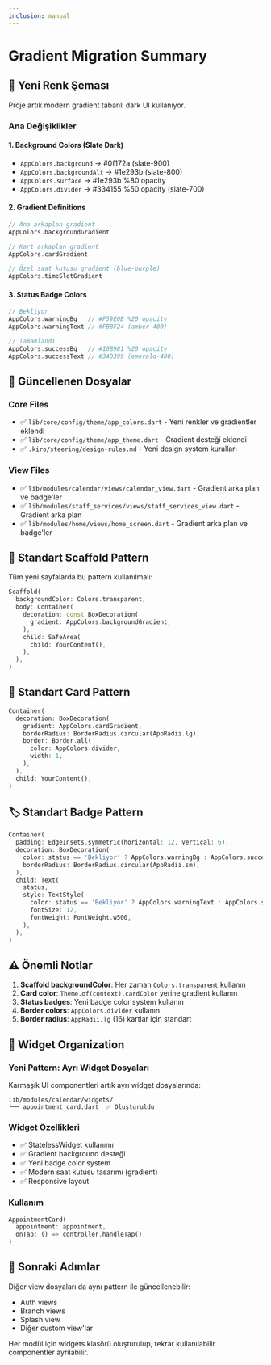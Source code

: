 ```yaml
---
inclusion: manual
---
```


# Gradient Migration Summary

## 🎨 Yeni Renk Şeması

Proje artık modern gradient tabanlı dark UI kullanıyor.

### Ana Değişiklikler

#### 1. Background Colors (Slate Dark)
- `AppColors.background` → #0f172a (slate-900)
- `AppColors.backgroundAlt` → #1e293b (slate-800)
- `AppColors.surface` → #1e293b %80 opacity
- `AppColors.divider` → #334155 %50 opacity (slate-700)

#### 2. Gradient Definitions
```dart
// Ana arkaplan gradient
AppColors.backgroundGradient

// Kart arkaplan gradient
AppColors.cardGradient

// Özel saat kutusu gradient (blue-purple)
AppColors.timeSlotGradient
```

#### 3. Status Badge Colors
```dart
// Bekliyor
AppColors.warningBg   // #F59E0B %20 opacity
AppColors.warningText // #FBBF24 (amber-400)

// Tamamlandı
AppColors.successBg   // #10B981 %20 opacity
AppColors.successText // #34D399 (emerald-400)
```

## 📝 Güncellenen Dosyalar

### Core Files
- ✅ `lib/core/config/theme/app_colors.dart` - Yeni renkler ve gradientler eklendi
- ✅ `lib/core/config/theme/app_theme.dart` - Gradient desteği eklendi
- ✅ `.kiro/steering/design-rules.md` - Yeni design system kuralları

### View Files
- ✅ `lib/modules/calendar/views/calendar_view.dart` - Gradient arka plan ve badge'ler
- ✅ `lib/modules/staff_services/views/staff_services_view.dart` - Gradient arka plan
- ✅ `lib/modules/home/views/home_screen.dart` - Gradient arka plan ve badge'ler

## 🎯 Standart Scaffold Pattern

Tüm yeni sayfalarda bu pattern kullanılmalı:

```dart
Scaffold(
  backgroundColor: Colors.transparent,
  body: Container(
    decoration: const BoxDecoration(
      gradient: AppColors.backgroundGradient,
    ),
    child: SafeArea(
      child: YourContent(),
    ),
  ),
)
```

## 🎨 Standart Card Pattern

```dart
Container(
  decoration: BoxDecoration(
    gradient: AppColors.cardGradient,
    borderRadius: BorderRadius.circular(AppRadii.lg),
    border: Border.all(
      color: AppColors.divider,
      width: 1,
    ),
  ),
  child: YourContent(),
)
```

## 🏷️ Standart Badge Pattern

```dart
Container(
  padding: EdgeInsets.symmetric(horizontal: 12, vertical: 6),
  decoration: BoxDecoration(
    color: status == 'Bekliyor' ? AppColors.warningBg : AppColors.successBg,
    borderRadius: BorderRadius.circular(AppRadii.sm),
  ),
  child: Text(
    status,
    style: TextStyle(
      color: status == 'Bekliyor' ? AppColors.warningText : AppColors.successText,
      fontSize: 12,
      fontWeight: FontWeight.w500,
    ),
  ),
)
```

## ⚠️ Önemli Notlar

1. **Scaffold backgroundColor**: Her zaman `Colors.transparent` kullanın
2. **Card color**: `Theme.of(context).cardColor` yerine gradient kullanın
3. **Status badges**: Yeni badge color system kullanın
4. **Border colors**: `AppColors.divider` kullanın
5. **Border radius**: `AppRadii.lg` (16) kartlar için standart

## 🧩 Widget Organization

### Yeni Pattern: Ayrı Widget Dosyaları

Karmaşık UI componentleri artık ayrı widget dosyalarında:

```
lib/modules/calendar/widgets/
└── appointment_card.dart  ✅ Oluşturuldu
```

### Widget Özellikleri
- ✅ StatelessWidget kullanımı
- ✅ Gradient background desteği
- ✅ Yeni badge color system
- ✅ Modern saat kutusu tasarımı (gradient)
- ✅ Responsive layout

### Kullanım
```dart
AppointmentCard(
  appointment: appointment,
  onTap: () => controller.handleTap(),
)
```

## 🚀 Sonraki Adımlar

Diğer view dosyaları da aynı pattern ile güncellenebilir:
- Auth views
- Branch views
- Splash view
- Diğer custom view'lar

Her modül için widgets klasörü oluşturulup, tekrar kullanılabilir componentler ayrılabilir.
